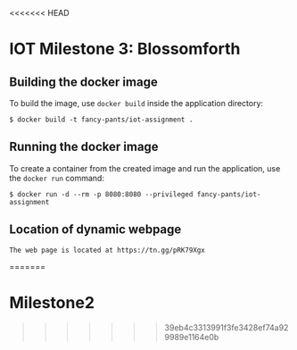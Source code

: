 <<<<<<< HEAD
# IOT Milestone 3: Blossomforth

## Building the docker image

To build the image, use `docker build` inside the application directory:

```
$ docker build -t fancy-pants/iot-assignment .
```

## Running the docker image

To create a container from the created image and run the application, use the
`docker run` command:

```
$ docker run -d --rm -p 8080:8080 --privileged fancy-pants/iot-assignment
```

## Location of dynamic webpage

```
The web page is located at https://tn.gg/pRK79Xgx
```
=======
# Milestone2
>>>>>>> 39eb4c3313991f3fe3428ef74a929989e1164e0b

